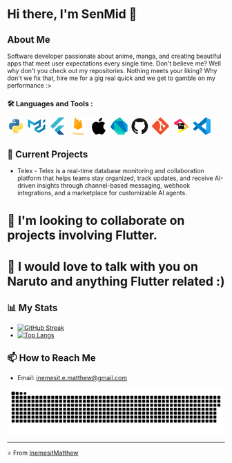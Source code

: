 # Hi there, I'm SenMid 👋

## About Me

Software developer passionate about anime, manga, and creating beautiful apps that meet user expectations every single time. Don't believe me? Well why don't you check out my repositories. Nothing meets your liking? Why don't we fix that, hire me for a gig real quick and we get to gamble on my performance :>

### :hammer_and_wrench: Languages and Tools :

<div>
  <img src="https://github.com/devicons/devicon/blob/master/icons/python/python-original.svg" title="Python" alt="Python" width="40" height="40"/>&nbsp;
  <img src="https://github.com/devicons/devicon/blob/master/icons/materialui/materialui-original.svg" title="Material UI" alt="Material UI" width="40" height="40"/>&nbsp;
  <img src="https://github.com/devicons/devicon/blob/master/icons/flutter/flutter-original.svg" title="Flutter" alt="Flutter" width="40" height="40"/>&nbsp;  
  <img src="https://github.com/devicons/devicon/blob/master/icons/firebase/firebase-plain-wordmark.svg" title="Firebase" alt="Firebase" width="40" height="40"/>&nbsp;
  <img src="https://github.com/devicons/devicon/blob/master/icons/apple/apple-original.svg" title="Apple" alt="apple" width="40" height="40"/>&nbsp;
 <img src="https://github.com/devicons/devicon/blob/master/icons/dart/dart-original.svg" title="Dart" alt="Dart" width="40" height="40"/>&nbsp;
 <img src="https://github.com/devicons/devicon/blob/master/icons/github/github-original.svg" title="Github" alt="Github" width="40" height="40"/>&nbsp;
 <img src="https://github.com/devicons/devicon/blob/master/icons/git/git-original.svg" title="Git" alt="Git" width="40" height="40"/>&nbsp;
  <img src="https://github.com/devicons/devicon/blob/master/icons/jetbrains/jetbrains-original.svg" title="JetBrains" alt="JetBrains" width="40" height="40"/>&nbsp;
  <img src="https://github.com/devicons/devicon/blob/master/icons/vscode/vscode-original.svg" title="VSCode" alt="VSCode" width="40" height="40"/>&nbsp; 
</div>

## 🔭 Current Projects

- Telex - Telex is a real-time database monitoring and collaboration platform that helps teams stay organized, track updates, and receive AI-driven insights through channel-based messaging, webhook integrations, and a marketplace for customizable AI agents.

# 👯 I'm looking to collaborate on projects involving Flutter.

# 💬 I would love to talk with you on Naruto and anything Flutter related :)

## 📊 My Stats

- [![GitHub Streak](https://github-readme-streak-stats.herokuapp.com/?user=InemesitMatthew&)](https://git.io/streak-stats)
- [![Top Langs](https://github-readme-stats.vercel.app/api/top-langs/?username=InemesitMatthew&layout=compact&theme=vision-friendly-dark)](https://github.com/anuraghazra/github-readme-stats)

## 📫 How to Reach Me

- Email: inemesit.e.matthew@gmail.com

<p align="center">
 <img width="1000" src="github-snake.svg" alt="snake"/>
</p>

---

⭐️ From [InemesitMatthew](https://github.com/InemesitMatthew)
